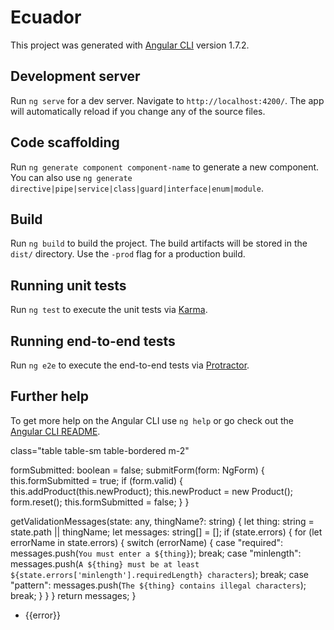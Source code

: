 # Ecuador

This project was generated with [Angular CLI](https://github.com/angular/angular-cli) version 1.7.2.

## Development server

Run `ng serve` for a dev server. Navigate to `http://localhost:4200/`. The app will automatically reload if you change any of the source files.

## Code scaffolding

Run `ng generate component component-name` to generate a new component. You can also use `ng generate directive|pipe|service|class|guard|interface|enum|module`.

## Build

Run `ng build` to build the project. The build artifacts will be stored in the `dist/` directory. Use the `-prod` flag for a production build.

## Running unit tests

Run `ng test` to execute the unit tests via [Karma](https://karma-runner.github.io).

## Running end-to-end tests

Run `ng e2e` to execute the end-to-end tests via [Protractor](http://www.protractortest.org/).

## Further help

To get more help on the Angular CLI use `ng help` or go check out the [Angular CLI README](https://github.com/angular/angular-cli/blob/master/README.md).

class="table table-sm table-bordered m-2"

<form novalidate #form="ngForm" (ngSubmit)="submitForm(form)">
formSubmitted: boolean = false;
submitForm(form: NgForm) {
this.formSubmitted = true;
if (form.valid) {
this.addProduct(this.newProduct);
this.newProduct = new Product();
form.reset();
this.formSubmitted = false;
}
}

getValidationMessages(state: any, thingName?: string) {
let thing: string = state.path || thingName;
let messages: string[] = [];
if (state.errors) {
for (let errorName in state.errors) {
switch (errorName) {
case "required":
messages.push(`You must enter a ${thing}`);
break;
case "minlength":
messages.push(`A ${thing} must be at least
${state.errors['minlength'].requiredLength}
characters`);
break;
case "pattern":
messages.push(`The ${thing} contains
illegal characters`);
break;
}
}
}
return messages;
}
<ul class="text-danger list-unstyled" *ngIf="name.dirty && name.invalid">
<li *ngFor="let error of getValidationMessages(name)">
{{error}}
</li>
</ul>